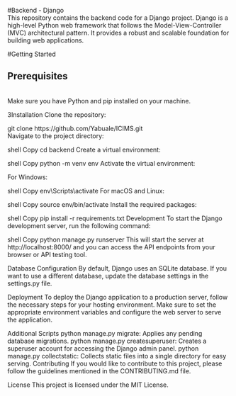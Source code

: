 #Backend - Django<br>
This repository contains the backend code for a Django project. Django is a high-level Python web framework that follows the Model-View-Controller (MVC) architectural pattern. It provides a robust and scalable foundation for building web applications.

#Getting Started<br>
<h2>Prerequisites</h2><br>
Make sure you have Python and pip installed on your machine.

3Installation
Clone the repository:

<shell>
git clone https://github.com/Yabuale/ICIMS.git<br> </shell>
Navigate to the project directory:

shell
Copy
cd backend
Create a virtual environment:

shell
Copy
python -m venv env
Activate the virtual environment:

For Windows:

shell
Copy
env\Scripts\activate
For macOS and Linux:

shell
Copy
source env/bin/activate
Install the required packages:

shell
Copy
pip install -r requirements.txt
Development
To start the Django development server, run the following command:

shell
Copy
python manage.py runserver
This will start the server at http://localhost:8000/ and you can access the API endpoints from your browser or API testing tool.

Database Configuration
By default, Django uses an SQLite database. If you want to use a different database, update the database settings in the settings.py file.

Deployment
To deploy the Django application to a production server, follow the necessary steps for your hosting environment. Make sure to set the appropriate environment variables and configure the web server to serve the application.

Additional Scripts
python manage.py migrate: Applies any pending database migrations.
python manage.py createsuperuser: Creates a superuser account for accessing the Django admin panel.
python manage.py collectstatic: Collects static files into a single directory for easy serving.
Contributing
If you would like to contribute to this project, please follow the guidelines mentioned in the CONTRIBUTING.md file.

License
This project is licensed under the MIT License.
